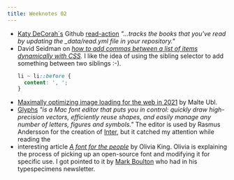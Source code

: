 ```yaml
---
title: Weeknotes 02
---
```

- [Katy DeCorah´s](https://katydecorah.com) Github [read-action](https://github.com/katydecorah/read-action) *"…tracks the books that you've read by updating the _data/read.yml file in your repository."*
- David Seidman on *[how to add commas between a list of items dynamically with CSS](https://css-tricks.com/how-to-add-commas-between-a-list-of-items-dynamically-with-css/).* I like the idea of using the sibling selector to add something between two siblings :-).
  ```css
  li ~ li::before {
    content: ', '; 
  }
  ```	
- [Maximally optimizing image loading for the web in 2021](https://www.industrialempathy.com/posts/image-optimizations/) by Malte Ubl.
- [Glyphs](https://glyphsapp.com) *"is a Mac font editor that puts you in control: quickly draw high-precision vectors, efficiently reuse shapes, and easily manage any number of letters, figures and symbols."* The editor is used by Rasmus Andersson for the creation of [Inter](https://www.figma.com/blog/the-birth-of-inter/), but it catched my attention while reading the
- interesting article *[A font for the people](https://medium.com/@liv__king/a-font-for-the-people-cb426527ece4)* by Olivia King. Olivia is explaining the process of picking up an open-source font and modifying it for specific use. I got pointed to it by [Mark Boulton](https://markboulton.co.uk) who had in his typespecimens newsletter.